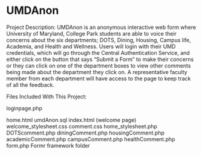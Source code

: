 # UMDAnon
Project Description: UMDAnon is an anonymous interactive web form where University of Maryland, College Park students are able to voice their concerns about the six departments; DOTS, Dining, Housing, Campus life, Academia, and Health and Wellness. Users will login with their UMD credentials, which will go through the Central Authentication Service, and either click on the button that says “Submit a Form” to make their concerns or they can click on one of the department boxes to view other comments being made about the department they click on. A representative faculty member from each department will have access to the page to keep track of all the feedback.

Files Included With This Project:

loginpage.php

home.html
umdAnon.sql
index.html (welcome page)
welcome_stylesheet.css
comment.css
home_stylesheet.php
DOTScomment.php
diningComment.php
housingComment.php
academicComment.php
campusComment.php
healthComment.php
form.php
Formr framework folder
